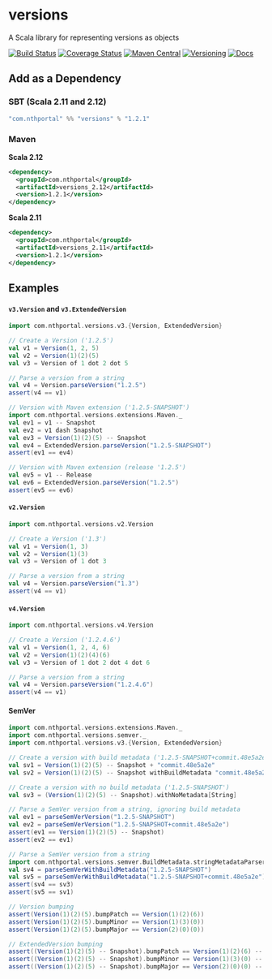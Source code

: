# versions
A Scala library for representing versions as objects

[![Build Status](https://travis-ci.org/NthPortal/versions.svg?branch=master)](https://travis-ci.org/NthPortal/versions)
[![Coverage Status](https://coveralls.io/repos/github/NthPortal/versions/badge.svg?branch=master)](https://coveralls.io/github/NthPortal/versions?branch=master)
[![Maven Central](https://img.shields.io/maven-central/v/com.nthportal/versions_2.12.svg)](https://mvnrepository.com/artifact/com.nthportal/versions_2.12)
[![Versioning](https://img.shields.io/badge/versioning-semver%202.0.0-blue.svg)](http://semver.org/spec/v2.0.0.html)
[![Docs](https://www.javadoc.io/badge/com.nthportal/versions_2.12.svg?color=blue&label=docs)](https://www.javadoc.io/doc/com.nthportal/versions_2.12)

## Add as a Dependency

### SBT (Scala 2.11 and 2.12)

```sbt
"com.nthportal" %% "versions" % "1.2.1"
```

### Maven

**Scala 2.12**

```xml
<dependency>
  <groupId>com.nthportal</groupId>
  <artifactId>versions_2.12</artifactId>
  <version>1.2.1</version>
</dependency>
```

**Scala 2.11**

```xml
<dependency>
  <groupId>com.nthportal</groupId>
  <artifactId>versions_2.11</artifactId>
  <version>1.2.1</version>
</dependency>
```

## Examples

#### `v3.Version` and `v3.ExtendedVersion`

```scala
import com.nthportal.versions.v3.{Version, ExtendedVersion}

// Create a Version ('1.2.5')
val v1 = Version(1, 2, 5)
val v2 = Version(1)(2)(5)
val v3 = Version of 1 dot 2 dot 5

// Parse a version from a string
val v4 = Version.parseVersion("1.2.5")
assert(v4 == v1)

// Version with Maven extension ('1.2.5-SNAPSHOT')
import com.nthportal.versions.extensions.Maven._
val ev1 = v1 -- Snapshot
val ev2 = v1 dash Snapshot
val ev3 = Version(1)(2)(5) -- Snapshot
val ev4 = ExtendedVersion.parseVersion("1.2.5-SNAPSHOT")
assert(ev1 == ev4)

// Version with Maven extension (release '1.2.5')
val ev5 = v1 -- Release
val ev6 = ExtendedVersion.parseVersion("1.2.5")
assert(ev5 == ev6)
```

#### `v2.Version`

```scala
import com.nthportal.versions.v2.Version

// Create a Version ('1.3')
val v1 = Version(1, 3)
val v2 = Version(1)(3)
val v3 = Version of 1 dot 3

// Parse a version from a string
val v4 = Version.parseVersion("1.3")
assert(v4 == v1)
```

#### `v4.Version`

```scala
import com.nthportal.versions.v4.Version

// Create a Version ('1.2.4.6')
val v1 = Version(1, 2, 4, 6)
val v2 = Version(1)(2)(4)(6)
val v3 = Version of 1 dot 2 dot 4 dot 6

// Parse a version from a string
val v4 = Version.parseVersion("1.2.4.6")
assert(v4 == v1)
```

#### SemVer

```scala
import com.nthportal.versions.extensions.Maven._
import com.nthportal.versions.semver._
import com.nthportal.versions.v3.{Version, ExtendedVersion}

// Create a version with build metadata ('1.2.5-SNAPSHOT+commit.48e5a2e')
val sv1 = Version(1)(2)(5) -- Snapshot + "commit.48e5a2e"
val sv2 = Version(1)(2)(5) -- Snapshot withBuildMetadata "commit.48e5a2e"

// Create a version with no build metadata ('1.2.5-SNAPSHOT')
val sv3 = (Version(1)(2)(5) -- Snapshot).withNoMetadata[String]

// Parse a SemVer version from a string, ignoring build metadata
val ev1 = parseSemVerVersion("1.2.5-SNAPSHOT")
val ev2 = parseSemVerVersion("1.2.5-SNAPSHOT+commit.48e5a2e")
assert(ev1 == Version(1)(2)(5) -- Snapshot)
assert(ev2 == ev1)

// Parse a SemVer version from a string
import com.nthportal.versions.semver.BuildMetadata.stringMetadataParser
val sv4 = parseSemVerWithBuildMetadata("1.2.5-SNAPSHOT")
val sv5 = parseSemVerWithBuildMetadata("1.2.5-SNAPSHOT+commit.48e5a2e")
assert(sv4 == sv3)
assert(sv5 == sv1)

// Version bumping
assert(Version(1)(2)(5).bumpPatch == Version(1)(2)(6))
assert(Version(1)(2)(5).bumpMinor == Version(1)(3)(0))
assert(Version(1)(2)(5).bumpMajor == Version(2)(0)(0))

// ExtendedVersion bumping
assert((Version(1)(2)(5) -- Snapshot).bumpPatch == Version(1)(2)(6) -- Snapshot)
assert((Version(1)(2)(5) -- Snapshot).bumpMinor == Version(1)(3)(0) -- Snapshot)
assert((Version(1)(2)(5) -- Snapshot).bumpMajor == Version(2)(0)(0) -- Snapshot)
```
